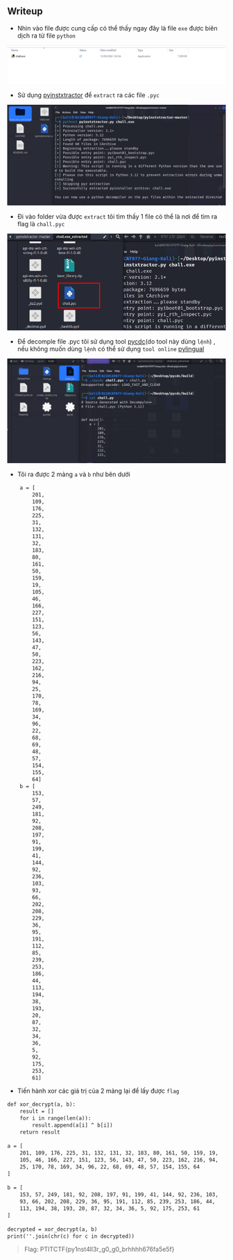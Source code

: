 ## Writeup

- Nhìn vào file được cung cấp có thể thấy ngay đây là file `exe` được biên dịch ra từ file `python`

![img16](https://github.com/Giangattt123/PTIT-CTF-2024/blob/master/VL/images/image-16.png?raw=true)

- Sử dụng [pyinstxtractor](https://github.com/extremecoders-re/pyinstxtractor) để `extract` ra các file `.pyc`

![img17](https://github.com/Giangattt123/PTIT-CTF-2024/blob/master/VL/images/image-17.png?raw=true)

- Đi vào folder vừa được `extract` tôi tìm thấy 1 file có thể là nơi để tìm ra flag là `chall.pyc`

![img18](https://github.com/Giangattt123/PTIT-CTF-2024/blob/master/VL/images/image-18.png?raw=true)

- Để decomple file .pyc tôi sử dụng tool [pycdc](https://github.com/zrax/pycdc)(do tool này dùng `lệnh`) , nếu không muốn dùng `lệnh` có thể sử dụng `tool online` [pylingual](https://pylingual.io/)

![img19](https://github.com/Giangattt123/PTIT-CTF-2024/blob/master/VL/images/image-19.png?raw=true)

- Tôi ra được 2 mảng `a` và `b` như bên dưới

```
    a = [
        201,
        109,
        176,
        225,
        31,
        132,
        131,
        32,
        183,
        80,
        161,
        50,
        159,
        19,
        105,
        46,
        166,
        227,
        151,
        123,
        56,
        143,
        47,
        50,
        223,
        162,
        216,
        94,
        25,
        170,
        78,
        169,
        34,
        96,
        22,
        68,
        69,
        48,
        57,
        154,
        155,
        64]
    b = [
        153,
        57,
        249,
        181,
        92,
        208,
        197,
        91,
        199,
        41,
        144,
        92,
        236,
        103,
        93,
        66,
        202,
        208,
        229,
        36,
        95,
        191,
        112,
        85,
        239,
        253,
        186,
        44,
        113,
        194,
        38,
        193,
        20,
        87,
        32,
        34,
        36,
        5,
        92,
        175,
        253,
        61]
```

- Tiến hành xor các giá trị của 2 mảng lại để lấy được `flag`

```
def xor_decrypt(a, b):
    result = []
    for i in range(len(a)):
        result.append(a[i] ^ b[i])
    return result

a = [
    201, 109, 176, 225, 31, 132, 131, 32, 183, 80, 161, 50, 159, 19,
    105, 46, 166, 227, 151, 123, 56, 143, 47, 50, 223, 162, 216, 94,
    25, 170, 78, 169, 34, 96, 22, 68, 69, 48, 57, 154, 155, 64
]

b = [
    153, 57, 249, 181, 92, 208, 197, 91, 199, 41, 144, 92, 236, 103,
    93, 66, 202, 208, 229, 36, 95, 191, 112, 85, 239, 253, 186, 44,
    113, 194, 38, 193, 20, 87, 32, 34, 36, 5, 92, 175, 253, 61
]

decrypted = xor_decrypt(a, b)
print(''.join(chr(c) for c in decrypted))
```

> Flag: PTITCTF{py1nst4ll3r_g0_g0_brhhhh676fa5e5f}
